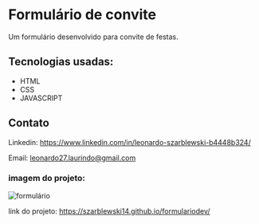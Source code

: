 # Formulário de convite
Um formulário desenvolvido para convite de festas.

## Tecnologias usadas:
- HTML
- CSS
- JAVASCRIPT

## Contato
Linkedin: https://www.linkedin.com/in/leonardo-szarblewski-b4448b324/

Email: leonardo27.laurindo@gmail.com


### imagem do projeto: 
![formulário](https://github.com/user-attachments/assets/652bd51c-0372-45d7-b988-1a36b7d5cffb)




link do projeto: https://szarblewski14.github.io/formulariodev/
